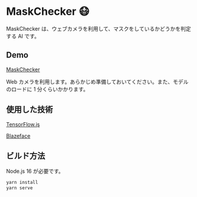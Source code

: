 # MaskChecker 😷

MaskChecker は、ウェブカメラを利用して、マスクをしているかどうかを判定する AI です。

## Demo

[MaskChecker](https://yz4230.github.io/maskchecker/)

Web カメラを利用します。あらかじめ準備しておいてください。また、モデルのロードに 1 分くらいかかります。

## 使用した技術

[TensorFlow.js](https://www.tensorflow.org/js)

[Blazeface](https://github.com/tensorflow/tfjs-models/tree/master/blazeface)

## ビルド方法

Node.js 16 が必要です。

```bash
yarn install
yarn serve
```
